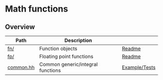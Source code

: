 # Math functions

## Overview

| Path                   | Description                       |                                 |
| ---------------------- | --------------------------------- | ------------------------------- |
| [fn/](fn)              | Function objects                  | [Readme](fn/#readme)            |
| [fp/](fp)              | Floating point functions          | [Readme](fp/#readme)            |
| [common.hh](common.hh) | Common generic/integral functions | [Example/Tests](common.test.cc) |
